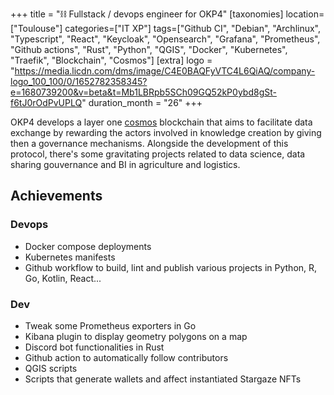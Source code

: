 +++
title = "⛓️ Fullstack / devops engineer for OKP4"
[taxonomies]
location=["Toulouse"]
categories=["IT XP"]
tags=["Github CI", "Debian", "Archlinux", "Typescript", "React", "Keycloak", "Opensearch", "Grafana", "Prometheus", "Github actions", "Rust", "Python", "QGIS", "Docker", "Kubernetes", "Traefik", "Blockchain", "Cosmos"]
[extra]
logo = "https://media.licdn.com/dms/image/C4E0BAQFyVTC4L6QiAQ/company-logo_100_100/0/1652782358345?e=1680739200&v=beta&t=Mb1LBRpb5SCh09GQ52kP0ybd8gSt-f6tJ0rOdPvUPLQ"
duration_month = "26"
+++

OKP4 develops a layer one [cosmos](https://github.com/cosmos/cosmos-sdk) blockchain that aims to facilitate data exchange by rewarding the actors involved in knowledge creation <!-- more --> by giving then a governance mechanisms. Alongside the development of this protocol, there's some gravitating projects related to data science, data sharing gouvernance and BI in agriculture and logistics.

## Achievements

### Devops

- Docker compose deployments
- Kubernetes manifests
- Github workflow to build, lint and publish various projects in Python, R, Go, Kotlin, React...

### Dev

- Tweak some Prometheus exporters in Go
- Kibana plugin to display geometry polygons on a map
- Discord bot functionalities in Rust
- Github action to automatically follow contributors
- QGIS scripts
- Scripts that generate wallets and affect instantiated Stargaze NFTs

